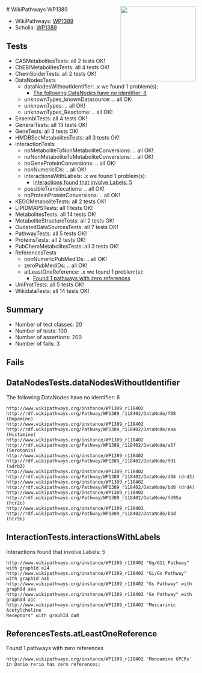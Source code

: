 <img style="float: right; width: 200px" src="https://upload.wikimedia.org/wikipedia/commons/thumb/8/83/Wplogo_with_text_500.png/640px-Wplogo_with_text_500.png" />
# WikiPathways WP1389

* WikiPathways: [WP1389](https://identifiers.org/wikipathways:WP1389)
* Scholia: [WP1389](https://scholia.toolforge.org/wikipathways/WP1389)
## Tests
* CASMetabolitesTests: all 2 tests OK!
* ChEBIMetabolitesTests: all 4 tests OK!
* ChemSpiderTests: all 2 tests OK!
* DataNodesTests
    * dataNodesWithoutIdentifier: .x we found 1 problem(s):
        * [The following DataNodes have no identifier: 8](#d2d32fa7)
    * unknownTypes_knownDatasource: .. all OK!
    * unknownTypes: .. all OK!
    * unknownTypes_Reactome: .. all OK!
* EnsemblTests: all 4 tests OK!
* GeneralTests: all 13 tests OK!
* GeneTests: all 3 tests OK!
* HMDBSecMetabolitesTests: all 3 tests OK!
* InteractionTests
    * noMetaboliteToNonMetaboliteConversions: .. all OK!
    * noNonMetaboliteToMetaboliteConversions: .. all OK!
    * noGeneProteinConversions: .. all OK!
    * nonNumericIDs: .. all OK!
    * interactionsWithLabels: .x we found 1 problem(s):
        * [Interactions found that involve Labels: 5](#630d267c)
    * possibleTranslocations: .. all OK!
    * noProteinProteinConversions: .. all OK!
* KEGGMetaboliteTests: all 2 tests OK!
* LIPIDMAPSTests: all 1 tests OK!
* MetabolitesTests: all 14 tests OK!
* MetaboliteStructureTests: all 2 tests OK!
* OudatedDataSourcesTests: all 7 tests OK!
* PathwayTests: all 5 tests OK!
* ProteinsTests: all 2 tests OK!
* PubChemMetabolitesTests: all 3 tests OK!
* ReferencesTests
    * nonNumericPubMedIDs: .. all OK!
    * zeroPubMedIDs: .. all OK!
    * atLeastOneReference: .x we found 1 problem(s):
        * [Found 1 pathways with zero references](#35eb778e)
* UniProtTests: all 5 tests OK!
* WikidataTests: all 14 tests OK!


## Summary

* Number of test classes: 20
* Number of tests: 100
* Number of assertions: 200
* Number of fails: 3

## Fails

<a name="d2d32fa7" />

## DataNodesTests.dataNodesWithoutIdentifier

The following DataNodes have no identifier: 8
```
http://www.wikipathways.org/instance/WP1389_r118402 http://rdf.wikipathways.org/Pathway/WP1389_r118402/DataNode/f08 (Dopamine)
http://www.wikipathways.org/instance/WP1389_r118402 http://rdf.wikipathways.org/Pathway/WP1389_r118402/DataNode/eaa (Histamine)
http://www.wikipathways.org/instance/WP1389_r118402 http://rdf.wikipathways.org/Pathway/WP1389_r118402/DataNode/a5f (Serotonin)
http://www.wikipathways.org/instance/WP1389_r118402 http://rdf.wikipathways.org/Pathway/WP1389_r118402/DataNode/fd1 (adrb2)
http://www.wikipathways.org/instance/WP1389_r118402 http://rdf.wikipathways.org/Pathway/WP1389_r118402/DataNode/d94 (drd2)
http://www.wikipathways.org/instance/WP1389_r118402 http://rdf.wikipathways.org/Pathway/WP1389_r118402/DataNode/bd8 (drd4)
http://www.wikipathways.org/instance/WP1389_r118402 http://rdf.wikipathways.org/Pathway/WP1389_r118402/DataNode/fd95a (htr2c)
http://www.wikipathways.org/instance/WP1389_r118402 http://rdf.wikipathways.org/Pathway/WP1389_r118402/DataNode/bbd (htr5b)
```

<a name="630d267c" />

## InteractionTests.interactionsWithLabels

Interactions found that involve Labels: 5
```
http://www.wikipathways.org/instance/WP1389_r118402 "Gq/G11 Pathway" with graphId e24
http://www.wikipathways.org/instance/WP1389_r118402 "Gi/Go Pathway" with graphId a4b
http://www.wikipathways.org/instance/WP1389_r118402 "Gs Pathway" with graphId aea
http://www.wikipathways.org/instance/WP1389_r118402 "Gs Pathway" with graphId a1c
http://www.wikipathways.org/instance/WP1389_r118402 "Muscarinic
Acetylcholine 
Receptors" with graphId da0
```

<a name="35eb778e" />

## ReferencesTests.atLeastOneReference

Found 1 pathways with zero references
```
http://www.wikipathways.org/instance/WP1389_r118402 'Monoamine GPCRs' in Danio rerio has zero references; 
```

